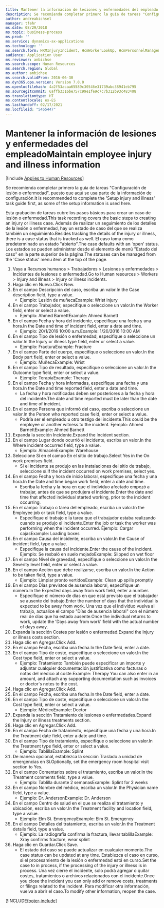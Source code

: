 ```yaml
---
title: Mantener la información de lesiones y enfermedades del empleado
description: Se recomienda completar primero la guía de tareas "Configuración de lesión o enfermedad", puesto que aquí se usa parte de la información de configuración.
author: andreabichsel
manager: tfehr
ms.date: 08/29/2018
ms.topic: business-process
ms.prod: ''
ms.service: dynamics-ax-applications
ms.technology: ''
ms.search.form: HRMInjuryIncident, HcmWorkerLookUp, HcmPersonnelManagementWorkspace
audience: Application User
ms.reviewer: anbichse
ms.search.scope: Human Resources
ms.search.region: Global
ms.author: anbichse
ms.search.validFrom: 2016-06-30
ms.dyn365.ops.version: Version 7.0.0
ms.openlocfilehash: 4a2f53acaa65589c30546e31739abc38941eb795
ms.sourcegitcommit: 6affb3316be757c99e1fe9c7c7b312b93c483408
ms.translationtype: HT
ms.contentlocale: es-ES
ms.lasthandoff: 02/17/2021
ms.locfileid: "5465447"
---
```

# <a name="maintain-employee-injury-and-illness-information"></a><span data-ttu-id="02caa-103">Mantener la información de lesiones y enfermedades del empleado</span><span class="sxs-lookup"><span data-stu-id="02caa-103">Maintain employee injury and illness information</span></span>

[!include [Applies to Human Resources](../includes/applies-to-hr.md)]



<span data-ttu-id="02caa-104">Se recomienda completar primero la guía de tareas "Configuración de lesión o enfermedad", puesto que aquí se usa parte de la información de configuración.</span><span class="sxs-lookup"><span data-stu-id="02caa-104">It is recommended to complete the 'Setup injury and illness' task guide first, as some of the setup information is used here.</span></span> 



<span data-ttu-id="02caa-105">Esta grabación de tareas cubre los pasos básicos para crear un caso de lesión o enfermedad.</span><span class="sxs-lookup"><span data-stu-id="02caa-105">This task recording covers the basic steps to creating an injury or illness case.</span></span> <span data-ttu-id="02caa-106">Además de realizar un seguimiento de los detalles de la lesión o enfermedad, hay un estado de caso del que se realiza también un seguimiento.</span><span class="sxs-lookup"><span data-stu-id="02caa-106">Besides tracking the details of the injury or illness, there is a case status that is tracked as well.</span></span>  <span data-ttu-id="02caa-107">El caso toma como predeterminado un estado "abierto".</span><span class="sxs-lookup"><span data-stu-id="02caa-107">The case defaults with an 'open' status.</span></span>  <span data-ttu-id="02caa-108">Los estados se pueden administrar desde el elemento de menú "Estado del caso" en la parte superior de la página.</span><span class="sxs-lookup"><span data-stu-id="02caa-108">The statuses can be managed from the 'Case status' menu item at the top of the page.</span></span>

1. <span data-ttu-id="02caa-109">Vaya a Recursos humanos > Trabajadores > Lesiones y enfermedades > Incidentes de lesiones o enfermedad.</span><span class="sxs-lookup"><span data-stu-id="02caa-109">Go to Human resources > Workers > Injury and illness > Injury or illness incidents.</span></span>
2. <span data-ttu-id="02caa-110">Haga clic en Nuevo.</span><span class="sxs-lookup"><span data-stu-id="02caa-110">Click New.</span></span>
3. <span data-ttu-id="02caa-111">En el campo Descripción del caso, escriba un valor.</span><span class="sxs-lookup"><span data-stu-id="02caa-111">In the Case description field, type a value.</span></span>
    * <span data-ttu-id="02caa-112">Ejemplo: Lesión de muñeca</span><span class="sxs-lookup"><span data-stu-id="02caa-112">Example:  Wrist injury</span></span>  
4. <span data-ttu-id="02caa-113">En el campo Trabajador, especifique o seleccione un valor.</span><span class="sxs-lookup"><span data-stu-id="02caa-113">In the Worker field, enter or select a value.</span></span>
    * <span data-ttu-id="02caa-114">Ejemplo: Ahmed Barnett</span><span class="sxs-lookup"><span data-stu-id="02caa-114">Example: Ahmed Barnett</span></span>  
5. <span data-ttu-id="02caa-115">En el campo Fecha y hora del incidente, especifique una fecha y una hora.</span><span class="sxs-lookup"><span data-stu-id="02caa-115">In the Date and time of incident field, enter a date and time.</span></span>
    * <span data-ttu-id="02caa-116">Ejemplo: 20/1/2016 10:00 a.m.</span><span class="sxs-lookup"><span data-stu-id="02caa-116">Example:  1/20/2016 10:00 AM</span></span>  
6. <span data-ttu-id="02caa-117">En el campo Tipo de lesión o enfermedad, especifique o seleccione un valor.</span><span class="sxs-lookup"><span data-stu-id="02caa-117">In the Injury or illness type field, enter or select a value.</span></span>
    * <span data-ttu-id="02caa-118">Ejemplo: Fractura</span><span class="sxs-lookup"><span data-stu-id="02caa-118">Example:  Fracture</span></span>  
7. <span data-ttu-id="02caa-119">En el campo Parte del cuerpo, especifique o seleccione un valor.</span><span class="sxs-lookup"><span data-stu-id="02caa-119">In the Body part field, enter or select a value.</span></span>
    * <span data-ttu-id="02caa-120">Ejemplo: Muñeca</span><span class="sxs-lookup"><span data-stu-id="02caa-120">Example:  Wrist</span></span>  
8. <span data-ttu-id="02caa-121">En el campo Tipo de resultado, especifique o seleccione un valor.</span><span class="sxs-lookup"><span data-stu-id="02caa-121">In the Outcome type field, enter or select a value.</span></span>
    * <span data-ttu-id="02caa-122">Ejemplo: Terapia</span><span class="sxs-lookup"><span data-stu-id="02caa-122">Example:  Therapy</span></span>  
9. <span data-ttu-id="02caa-123">En el campo Fecha y hora informadas, especifique una fecha y una hora.</span><span class="sxs-lookup"><span data-stu-id="02caa-123">In the Date and time reported field, enter a date and time.</span></span>
    * <span data-ttu-id="02caa-124">La fecha y hora notificadas deben ser posteriores a la fecha y hora del incidente.</span><span class="sxs-lookup"><span data-stu-id="02caa-124">The date and time reported must be later than the date and time of incident.</span></span>  
10. <span data-ttu-id="02caa-125">En el campo Persona que informó del caso, escriba o seleccione un valor.</span><span class="sxs-lookup"><span data-stu-id="02caa-125">In the Person who reported case field, enter or select a value.</span></span>
    * <span data-ttu-id="02caa-126">Podría ser el empleado u otro testigo del incidente.</span><span class="sxs-lookup"><span data-stu-id="02caa-126">This could be the employee or another witness to the incident.</span></span>  <span data-ttu-id="02caa-127">Ejemplo: Ahmed Barnett</span><span class="sxs-lookup"><span data-stu-id="02caa-127">Example: Ahmed Barnett</span></span>  
11. <span data-ttu-id="02caa-128">Expanda la sección Incidente.</span><span class="sxs-lookup"><span data-stu-id="02caa-128">Expand the Incident section.</span></span>
12. <span data-ttu-id="02caa-129">En el campo Lugar donde ocurrió el incidente, escriba un valor.</span><span class="sxs-lookup"><span data-stu-id="02caa-129">In the Where incident occurred field, type a value.</span></span>
    * <span data-ttu-id="02caa-130">Ejemplo: Almacén</span><span class="sxs-lookup"><span data-stu-id="02caa-130">Example:  Warehouse</span></span>  
13. <span data-ttu-id="02caa-131">Seleccione Sí en el campo En el sitio de trabajo.</span><span class="sxs-lookup"><span data-stu-id="02caa-131">Select Yes in the On work premises field.</span></span>
    * <span data-ttu-id="02caa-132">Si el incidente se produjo en las instalaciones del sitio de trabajo, seleccione sí.</span><span class="sxs-lookup"><span data-stu-id="02caa-132">If the incident occurred on work premises, select yes.</span></span>  
14. <span data-ttu-id="02caa-133">En el campo Fecha y hora de inicio laboral, especifique una fecha y una hora.</span><span class="sxs-lookup"><span data-stu-id="02caa-133">In the Date and time began work field, enter a date and time.</span></span>
    * <span data-ttu-id="02caa-134">Escriba la fecha y la hora en que el individuo afectado empezó a trabajar, antes de que se produjera el incidente.</span><span class="sxs-lookup"><span data-stu-id="02caa-134">Enter the date and time that affected individual started working, prior to the incident occurring.</span></span>  
15. <span data-ttu-id="02caa-135">En el campo Trabajo o tarea del empleado, escriba un valor.</span><span class="sxs-lookup"><span data-stu-id="02caa-135">In the Employee job or task field, type a value.</span></span>
    * <span data-ttu-id="02caa-136">Especifique el trabajo o la tarea que el trabajador estaba realizando cuando se produjo el incidente.</span><span class="sxs-lookup"><span data-stu-id="02caa-136">Enter the job or task the worker was performing when the incident occurred.</span></span>  <span data-ttu-id="02caa-137">Ejemplo: Cargar cajas</span><span class="sxs-lookup"><span data-stu-id="02caa-137">Example:  Loading boxes</span></span>  
16. <span data-ttu-id="02caa-138">En el campo Causa del incidente, escriba un valor.</span><span class="sxs-lookup"><span data-stu-id="02caa-138">In the Cause of incident field, type a value.</span></span>
    * <span data-ttu-id="02caa-139">Especifique la causa del incidente.</span><span class="sxs-lookup"><span data-stu-id="02caa-139">Enter the cause of the incident.</span></span>  <span data-ttu-id="02caa-140">Ejemplo: Se resbaló en suelo mojado</span><span class="sxs-lookup"><span data-stu-id="02caa-140">Example:  Slipped on wet floor</span></span>  
17. <span data-ttu-id="02caa-141">En el campo Nivel de gravedad, especifique o seleccione un valor.</span><span class="sxs-lookup"><span data-stu-id="02caa-141">In the Severity level field, enter or select a value.</span></span>
18. <span data-ttu-id="02caa-142">En el campo Acción que debe realizarse, escriba un valor.</span><span class="sxs-lookup"><span data-stu-id="02caa-142">In the Action to be taken field, type a value.</span></span>
    * <span data-ttu-id="02caa-143">Ejemplo: Limpiar pronto vertidos</span><span class="sxs-lookup"><span data-stu-id="02caa-143">Example:  Clean up spills promptly</span></span>  
19. <span data-ttu-id="02caa-144">En el campo Días previstos de ausencia laboral, especifique un número.</span><span class="sxs-lookup"><span data-stu-id="02caa-144">In the Expected days away from work field, enter a number.</span></span>
    * <span data-ttu-id="02caa-145">Especifique el número de días en que está previsto que el trabajador se ausente del trabajo.</span><span class="sxs-lookup"><span data-stu-id="02caa-145">Enter the number of days that the individual is expected to be away from work.</span></span>  <span data-ttu-id="02caa-146">Una vez que el individuo vuelva al trabajo, actualice el campo "Días de ausencia laboral" con el número real de días que ha estado ausente.</span><span class="sxs-lookup"><span data-stu-id="02caa-146">Once the individual returns to work, update the 'Days away from work' field with the actual number of days away.</span></span>  
20. <span data-ttu-id="02caa-147">Expanda la sección Costes por lesión o enfermedad.</span><span class="sxs-lookup"><span data-stu-id="02caa-147">Expand the Injury or illness costs section.</span></span>
21. <span data-ttu-id="02caa-148">Haga clic en Agregar.</span><span class="sxs-lookup"><span data-stu-id="02caa-148">Click Add.</span></span>
22. <span data-ttu-id="02caa-149">En el campo Fecha, escriba una fecha.</span><span class="sxs-lookup"><span data-stu-id="02caa-149">In the Date field, enter a date.</span></span>
23. <span data-ttu-id="02caa-150">En el campo Tipo de coste, especifique o seleccione un valor.</span><span class="sxs-lookup"><span data-stu-id="02caa-150">In the Cost type field, enter or select a value.</span></span>
    * <span data-ttu-id="02caa-151">Ejemplo: Tratamiento También puede especificar un importe y adjuntar cualquier documentación justificativa como facturas o notas del médico al coste.</span><span class="sxs-lookup"><span data-stu-id="02caa-151">Example:  Therapy    You can also enter in an amount, and attach any supporting documentation such as invoices or doctor's notes to the cost.</span></span>  
24. <span data-ttu-id="02caa-152">Haga clic en Agregar.</span><span class="sxs-lookup"><span data-stu-id="02caa-152">Click Add.</span></span>
25. <span data-ttu-id="02caa-153">En el campo Fecha, escriba una fecha.</span><span class="sxs-lookup"><span data-stu-id="02caa-153">In the Date field, enter a date.</span></span>
26. <span data-ttu-id="02caa-154">En el campo Tipo de coste, especifique o seleccione un valor.</span><span class="sxs-lookup"><span data-stu-id="02caa-154">In the Cost type field, enter or select a value.</span></span>
    * <span data-ttu-id="02caa-155">Ejemplo: Médico</span><span class="sxs-lookup"><span data-stu-id="02caa-155">Example: Doctor</span></span>  
27. <span data-ttu-id="02caa-156">Expanda la sección Tratamiento de lesiones o enfermedades.</span><span class="sxs-lookup"><span data-stu-id="02caa-156">Expand the Injury or illness treatments section.</span></span>
28. <span data-ttu-id="02caa-157">Haga clic en Agregar.</span><span class="sxs-lookup"><span data-stu-id="02caa-157">Click Add.</span></span>
29. <span data-ttu-id="02caa-158">En el campo Fecha de tratamiento, especifique una fecha y una hora.</span><span class="sxs-lookup"><span data-stu-id="02caa-158">In the Treatment date field, enter a date and time.</span></span>
30. <span data-ttu-id="02caa-159">En el campo Tipo de tratamiento, especifique o seleccione un valor.</span><span class="sxs-lookup"><span data-stu-id="02caa-159">In the Treatment type field, enter or select a value.</span></span>
    * <span data-ttu-id="02caa-160">Ejemplo: Tablilla</span><span class="sxs-lookup"><span data-stu-id="02caa-160">Example:  Splint</span></span>  
31. <span data-ttu-id="02caa-161">De manera opcional, establezca la sección Traslado a unidad de emergencias en Sí.</span><span class="sxs-lookup"><span data-stu-id="02caa-161">Optionally, set the emergency room hospital visit section to Yes.</span></span>
32. <span data-ttu-id="02caa-162">En el campo Comentarios sobre el tratamiento, escriba un valor.</span><span class="sxs-lookup"><span data-stu-id="02caa-162">In the Treatment comments field, type a value.</span></span>
    * <span data-ttu-id="02caa-163">Ejemplo: Tablilla durante 2 semanas</span><span class="sxs-lookup"><span data-stu-id="02caa-163">Example:  Splint for 2 weeks</span></span>  
33. <span data-ttu-id="02caa-164">En el campo Nombre del médico, escriba un valor.</span><span class="sxs-lookup"><span data-stu-id="02caa-164">In the Physician name field, type a value.</span></span>
    * <span data-ttu-id="02caa-165">Ejemplo: Dr. Anderson</span><span class="sxs-lookup"><span data-stu-id="02caa-165">Example:  Dr. Anderson</span></span>  
34. <span data-ttu-id="02caa-166">En el campo Centro de salud en el que se realiza el tratamiento y ubicación, escriba un valor.</span><span class="sxs-lookup"><span data-stu-id="02caa-166">In the Treatment facility and location field, type a value.</span></span>
    * <span data-ttu-id="02caa-167">Ejemplo: Elm St. Emergency</span><span class="sxs-lookup"><span data-stu-id="02caa-167">Example:  Elm St. Emergency</span></span>  
35. <span data-ttu-id="02caa-168">En el campo Detalles del tratamiento, escriba un valor.</span><span class="sxs-lookup"><span data-stu-id="02caa-168">In the Treatment details field, type a value.</span></span>
    * <span data-ttu-id="02caa-169">Ejemplo: La radiografía confirma la fractura, llevar tablilla</span><span class="sxs-lookup"><span data-stu-id="02caa-169">Example:  Xray confirms fracture, wear splint</span></span>  
36. <span data-ttu-id="02caa-170">Haga clic en Guardar.</span><span class="sxs-lookup"><span data-stu-id="02caa-170">Click Save.</span></span>
    * <span data-ttu-id="02caa-171">El estado del caso se puede actualizar en cualquier momento.</span><span class="sxs-lookup"><span data-stu-id="02caa-171">The case status can be updated at any time.</span></span>  <span data-ttu-id="02caa-172">Establezca el caso en curso, si el procesamiento de la lesión o enfermedad está en curso.</span><span class="sxs-lookup"><span data-stu-id="02caa-172">Set the case to in process, if the processing of the injury or illness is in process.</span></span>  <span data-ttu-id="02caa-173">Una vez cierre el incidente, solo podrá agregar o quitar costes, tratamientos o archivos relacionados con el incidente.</span><span class="sxs-lookup"><span data-stu-id="02caa-173">Once you close the incident you can only add or remove costs, treatments or filings related to the incident.</span></span>  <span data-ttu-id="02caa-174">Para modificar otra información, vuelva a abrir el caso.</span><span class="sxs-lookup"><span data-stu-id="02caa-174">To modify other information, reopen the case.</span></span>  



[!INCLUDE[footer-include](../includes/footer-banner.md)]